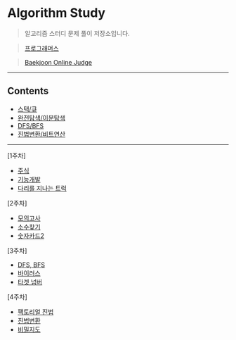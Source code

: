 # Algorithm Study
  > 알고리즘 스터디 문제 풀이 저장소입니다.
  
  > [프로그래머스](https://programmers.co.kr/) 
  
  > [Baekjoon Online Judge](https://www.acmicpc.net/)
***    

## Contents

* [스택/큐](https://github.com/ki-yungkim/AlgorithmStudy/tree/main/01_stack_queue)
* [완전탐색/이분탐색](https://github.com/ki-yungkim/AlgorithmStudy/tree/main/02_bruteForce_binarySearch)
* [DFS/BFS](https://github.com/ki-yungkim/AlgorithmStudy/tree/main/03_BFS_DFS)
* [진법변환/비트연산](https://github.com/ki-yungkim/AlgorithmStudy/tree/main/04_Base%20Conversion_Bitwise%20Operation)
***

[1주차]
* [주식](https://github.com/ki-yungkim/AlgorithmStudy/tree/main/01_stack_queue/01_stock)
* [기능개발](https://github.com/ki-yungkim/AlgorithmStudy/tree/main/01_stack_queue/02_development)
* [다리를 지나는 트럭](https://github.com/ki-yungkim/AlgorithmStudy/tree/main/01_stack_queue/03_truck)

[2주차]
* [모의고사](https://github.com/ki-yungkim/AlgorithmStudy/tree/main/02_bruteForce_binarySearch/01_mock_test)
* [소수찾기](https://github.com/ki-yungkim/AlgorithmStudy/tree/main/02_bruteForce_binarySearch/02_find_primeNo)
* [숫자카드2](https://github.com/ki-yungkim/AlgorithmStudy/tree/main/02_bruteForce_binarySearch/03_number_card)


[3주차]
* [DFS, BFS](https://github.com/ki-yungkim/AlgorithmStudy/tree/main/03_BFS_DFS/01_DFS_BFS)
* [바이러스](https://github.com/ki-yungkim/AlgorithmStudy/tree/main/03_BFS_DFS/02_virus)
* [타겟 넘버](https://github.com/ki-yungkim/AlgorithmStudy/tree/main/03_BFS_DFS/03_target_number)

[4주차]
* [팩토리얼 진법](https://github.com/ki-yungkim/AlgorithmStudy/tree/main/04_Base%20Conversion_Bitwise%20Operation/01_Factorial%20Number%20System)
* [진법변환](https://github.com/ki-yungkim/AlgorithmStudy/tree/main/04_Base%20Conversion_Bitwise%20Operation/02_Base%20Conversion)
* [비밀지도](https://github.com/ki-yungkim/AlgorithmStudy/tree/main/04_Base%20Conversion_Bitwise%20Operation/03_Secret%20Map)
